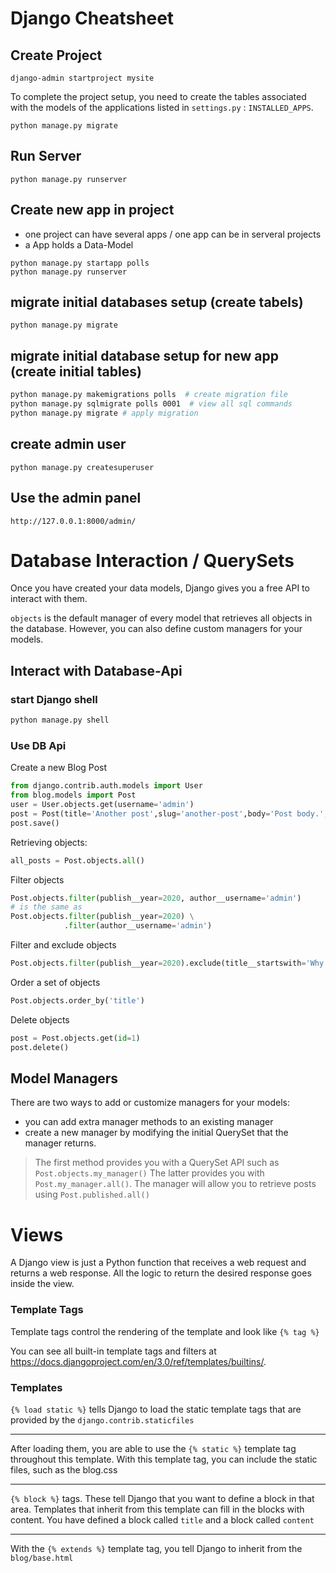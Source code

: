 # Django Cheatsheet

## Create Project
```
django-admin startproject mysite
```

To complete the project setup, you need to create the tables associated with the models of the applications listed in `settings.py` : `INSTALLED_APPS`.

```
python manage.py migrate
```

## Run Server
```
python manage.py runserver
```

## Create new app in project
* one project can have several apps / one app can be in serveral projects
* a App holds a Data-Model
```
python manage.py startapp polls
python manage.py runserver
```

## migrate initial databases setup (create tabels)
```
python manage.py migrate
```

## migrate initial database setup for new app (create initial tables)
```bash
python manage.py makemigrations polls  # create migration file
python manage.py sqlmigrate polls 0001  # view all sql commands
python manage.py migrate # apply migration
```

## create admin user
```
python manage.py createsuperuser
```

## Use the admin panel
```
http://127.0.0.1:8000/admin/
```

# Database Interaction / QuerySets

Once you have created your data models, Django gives you a free API to interact with them.

`objects` is the default manager of every model that retrieves all objects in the database. 
However, you can also define custom managers for your models.

## Interact with Database-Api

### start Django shell
```bash
python manage.py shell
```

### Use DB Api 

Create a new Blog Post

```python
from django.contrib.auth.models import User
from blog.models import Post
user = User.objects.get(username='admin')
post = Post(title='Another post',slug='another-post',body='Post body.',author=user)
post.save()
```

Retrieving objects:

```python
all_posts = Post.objects.all()
```

Filter objects

```python
Post.objects.filter(publish__year=2020, author__username='admin')
# is the same as
Post.objects.filter(publish__year=2020) \
            .filter(author__username='admin')
```

Filter and exclude objects
```python
Post.objects.filter(publish__year=2020).exclude(title__startswith='Why')
```

Order a set of objects
```python
Post.objects.order_by('title')
```

Delete objects
```python
post = Post.objects.get(id=1)
post.delete()
```

## Model Managers

There are two ways to add or customize managers for your models: 
* you can add extra manager methods to an existing manager
* create a new manager by modifying the initial QuerySet that the manager returns. 

> The first method provides you with a QuerySet API such as `Post.objects.my_manager()`
> The latter provides you with `Post.my_manager.all()`. 
>The manager will allow you to retrieve posts using `Post.published.all()`

# Views

A Django view is just a Python function that receives a web request and returns a web response. 
All the logic to return the desired response goes inside the view.

### Template Tags

Template tags control the rendering of the template and look like `{% tag %}`

You can see all built-in template tags and filters at https://docs.djangoproject.com/en/3.0/ref/templates/builtins/.

### Templates

`{% load static %}` tells Django to load the static template tags that are provided by the `django.contrib.staticfiles`

---

After loading them, you are able to use the `{% static %}` template tag throughout this template. 
With this template tag, you can include the static files, such as the blog.css

---

`{% block %}` tags. These tell Django that you want to define a block in that area. 
Templates that inherit from this template can fill in the blocks with content. 
You have defined a block called `title` and a block called `content`

---

With the `{% extends %}` template tag, you tell Django to inherit from the `blog/base.html`